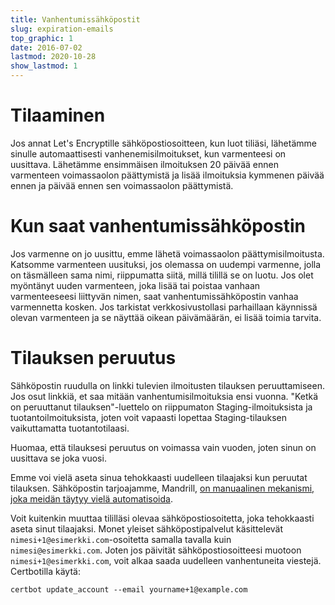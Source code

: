 ```yaml
---
title: Vanhentumissähköpostit
slug: expiration-emails
top_graphic: 1
date: 2016-07-02
lastmod: 2020-10-28
show_lastmod: 1
---
```



# Tilaaminen

Jos annat Let's Encryptille sähköpostiosoitteen, kun luot tiliäsi, lähetämme sinulle automaattisesti vanhenemisilmoitukset, kun varmenteesi on uusittava. Lähetämme ensimmäisen ilmoituksen 20 päivää ennen varmenteen voimassaolon päättymistä ja lisää ilmoituksia kymmenen päivää ennen ja päivää ennen sen voimassaolon päättymistä.

# Kun saat vanhentumissähköpostin

Jos varmenne on jo uusittu, emme lähetä voimassaolon päättymisilmoitusta. Katsomme varmenteen uusituksi, jos olemassa on uudempi varmenne, jolla on täsmälleen sama nimi, riippumatta siitä, millä tilillä se on luotu. Jos olet myöntänyt uuden varmenteen, joka lisää tai poistaa vanhaan varmenteeseesi liittyvän nimen, saat vanhentumissähköpostin vanhaa varmennetta kosken. Jos tarkistat verkkosivustollasi parhaillaan käynnissä olevan varmenteen ja se näyttää oikean päivämäärän, ei lisää toimia tarvita.

# Tilauksen peruutus

Sähköpostin ruudulla on linkki tulevien ilmoitusten tilauksen peruuttamiseen. Jos osut linkkiä, et saa mitään vanhentumisilmoituksia ensi vuonna. "Ketkä on peruuttanut tilauksen"-luettelo on riippumaton Staging-ilmoituksista ja tuotantoilmoituksista, joten voit vapaasti lopettaa Staging-tilauksen vaikuttamatta tuotantotilaasi.

Huomaa, että tilauksesi peruutus on voimassa vain vuoden, joten sinun on uusittava se joka vuosi.

Emme voi vielä aseta sinua tehokkaasti uudelleen tilaajaksi kun peruutat tilauksen. Sähköpostin tarjoajamme, Mandrill, [on manuaalinen mekanismi, joka meidän täytyy vielä automatisoida](https://mandrill.zendesk.com/hc/en-us/articles/360039299913).

Voit kuitenkin muuttaa tililläsi olevaa sähköpostiosoitetta, joka tehokkaasti aseta sinut tilaajaksi. Monet yleiset sähköpostipalvelut käsittelevät `nimesi+1@esimerkki.com`-osoitetta samalla tavalla kuin `nimesi@esimerkki.com`. Joten jos päivität sähköpostiosoitteesi muotoon `nimesi+1@esimerkki.com`, voit alkaa saada uudelleen vanhentuneita viestejä. Certbotilla käytä:

`certbot update_account --email yourname+1@example.com`
